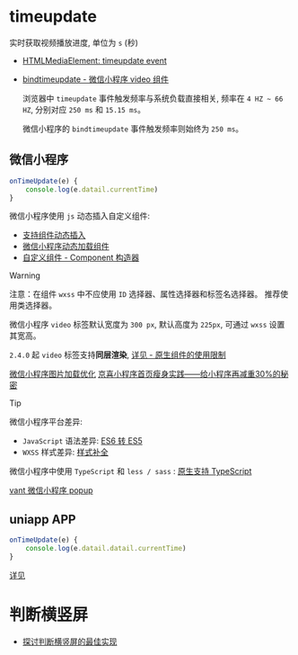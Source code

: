 # timeupdate

实时获取视频播放进度, 单位为 `s` (秒)

- [HTMLMediaElement: timeupdate event](https://developer.mozilla.org/en-US/docs/Web/API/HTMLMediaElement/timeupdate_event)
- [bindtimeupdate - 微信小程序 video 组件](https://developers.weixin.qq.com/miniprogram/dev/component/video.html)

	浏览器中 `timeupdate` 事件触发频率与系统负载直接相关, 频率在 `4 HZ ~ 66 HZ`, 分别对应 `250 ms` 和 `15.15 ms`。

	微信小程序的 `bindtimeupdate` 事件触发频率则始终为 `250 ms`。

## 微信小程序

```js
onTimeUpdate(e) {
	console.log(e.datail.currentTime)
}
```

微信小程序使用 `js` 动态插入自定义组件:

- [支持组件动态插入](https://wxopen.club/topic/5e2ec0b4f2cd9aae7acbd1fd)
- [微信小程序动态加载组件](https://juejin.cn/s/%E5%BE%AE%E4%BF%A1%E5%B0%8F%E7%A8%8B%E5%BA%8F%E5%8A%A8%E6%80%81%E5%8A%A0%E8%BD%BD%E7%BB%84%E4%BB%B6)
- [自定义组件 - Component 构造器](https://developers.weixin.qq.com/miniprogram/dev/framework/custom-component/component.html)

> [!warning]
> 注意：在组件 `wxss` 中不应使用 `ID` 选择器、属性选择器和标签名选择器。
> 推荐使用类选择器。

微信小程序 `video` 标签默认宽度为 `300 px`, 默认高度为 `225px`, 可通过 `wxss` 设置其宽高。

`2.4.0` 起 `video` 标签支持**同层渲染**, [详见 - 原生组件的使用限制](https://developers.weixin.qq.com/miniprogram/dev/component/native-component.html#%E5%8E%9F%E7%94%9F%E7%BB%84%E4%BB%B6%E7%9A%84%E4%BD%BF%E7%94%A8%E9%99%90%E5%88%B6)

[微信小程序图片加载优化](https://jelly.jd.com/article/6006b1045b6c6a01506c87d4)
[京喜小程序首页瘦身实践——给小程序再减重30%的秘密](https://jelly.jd.com/article/5fbfa6e9cff6b301458392c3)

> [!tip]
> 微信小程序平台差异:
> - `JavaScript` 语法差异: [ES6 转 ES5](https://developers.weixin.qq.com/miniprogram/dev/devtools/codecompile.html#es6-%E8%BD%AC-es5)
> - `WXSS` 样式差异: [样式补全](https://developers.weixin.qq.com/miniprogram/dev/devtools/codecompile.html#%E6%A0%B7%E5%BC%8F%E8%A1%A5%E5%85%A8)

微信小程序中使用 `TypeScript` 和 `less / sass` : [原生支持 TypeScript](https://developers.weixin.qq.com/miniprogram/dev/devtools/compilets.html)

[vant 微信小程序 popup](https://vant-contrib.gitee.io/vant-weapp/#/popup)

## uniapp APP

```js
onTimeUpdate(e) {
	console.log(e.datail.datail.currentTime)
}
```

[详见](https://ask.dcloud.net.cn/question/91420)

# 判断横竖屏

- [探讨判断横竖屏的最佳实现](https://jelly.jd.com/article/6006b1045b6c6a01506c87db)